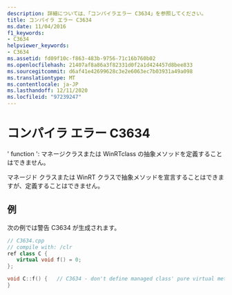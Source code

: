 ```yaml
---
description: 詳細については、「コンパイラエラー C3634」を参照してください。
title: コンパイラ エラー C3634
ms.date: 11/04/2016
f1_keywords:
- C3634
helpviewer_keywords:
- C3634
ms.assetid: fd09f10c-f863-483b-9756-71c16b760b02
ms.openlocfilehash: 21407af8a86a3f82331d0f2a1d424457d8bee833
ms.sourcegitcommit: d6af41e42699628c3e2e6063ec7b03931a49a098
ms.translationtype: MT
ms.contentlocale: ja-JP
ms.lasthandoff: 12/11/2020
ms.locfileid: "97239247"
---
```

# <a name="compiler-error-c3634"></a>コンパイラ エラー C3634

' function ': マネージクラスまたは WinRTclass の抽象メソッドを定義することはできません。

マネージド クラスまたは WinRT クラスで抽象メソッドを宣言することはできますが、定義することはできません。

## <a name="example"></a>例

次の例では警告 C3634 が生成されます。

```cpp
// C3634.cpp
// compile with: /clr
ref class C {
   virtual void f() = 0;
};

void C::f() {   // C3634 - don't define managed class' pure virtual method
}
```
